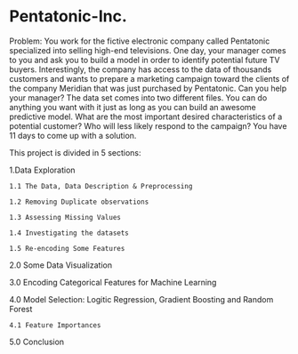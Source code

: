 # Pentatonic-Inc.
Problem: You work for the fictive electronic company called Pentatonic specialized into selling high-end televisions. One day, your manager comes to you and ask you to build a model in order to identify potential future TV buyers. Interestingly, the company has access to the data of thousands customers and wants to prepare a marketing campaign toward the clients of the company Meridian that was just purchased by Pentatonic. Can you help your manager? The data set comes into two different files. You can do anything you want with it just as long as you can build an awesome predictive model. What are the most important desired characteristics of a potential customer? Who will less likely respond to the campaign? You have 11 days to come up with a solution.

This project is divided in 5 sections:

1.Data Exploration

    1.1 The Data, Data Description & Preprocessing

    1.2 Removing Duplicate observations

    1.3 Assessing Missing Values

    1.4 Investigating the datasets

    1.5 Re-encoding Some Features


2.0 Some Data Visualization


3.0 Encoding Categorical Features for Machine Learning


4.0 Model Selection: Logitic Regression, Gradient Boosting and Random Forest

    4.1 Feature Importances

5.0 Conclusion
